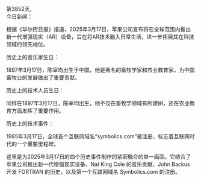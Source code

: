 第3852天,  
今日新闻：

根据《华尔街日报》报道，2025年3月17日，苹果公司宣布将在全球范围内推出新一代增强现实（AR）设备，旨在将AR技术融入日常生活，进一步拓展其在科技领域的领先地位。

历史上的音乐家生日：

1897年3月17日，陈宰均出生于中国，他是著名的畜牧学家和农业教育家，为中国畜牧业的发展做出了重要贡献。

历史上的技术人员生日：

同样在1897年3月17日，陈宰均出生，他不仅在畜牧学领域有所建树，还在农业教育方面发挥了重要作用。

历史上的技术事件：

1985年3月17日，全球首个互联网域名“symbolics.com”被注册，标志着互联网时代的一个重要里程碑。


这里是为2025年3月17日的四个历史事件制作的紧密融合的单一画面。它结合了苹果公司推出新一代增强现实设备、Nat King Cole 的音乐贡献、John Backus 开发 FORTRAN 的历史，以及第一个互联网域名 Symbolics.com 的注册。